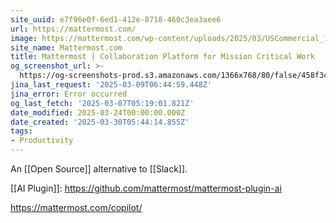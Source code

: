 ```yaml
---
site_uuid: e7f96e0f-6ed1-412e-8718-460c3ea3aee6
url: https://mattermost.com/
image: https://mattermost.com/wp-content/uploads/2025/03/USCommercial_1200x628_V2.png
site_name: Mattermost.com
title: Mattermost | Collaboration Platform for Mission Critical Work
og_screenshot_url: >-
  https://og-screenshots-prod.s3.amazonaws.com/1366x768/80/false/458f3c54b00e63ea7395c90e36211f1cfd4a8a0b05a0fd86a7f073e9d3fb818b.jpeg
jina_last_request: '2025-03-09T06:44:59.448Z'
jina_error: Error occurred
og_last_fetch: '2025-03-07T05:19:01.821Z'
date_modified: 2025-03-24T00:00:00.000Z
date_created: '2025-03-30T05:44:14.855Z'
tags:
- Productivity
---
```












An [[Open Source]] alternative to [[Slack]].

[[AI Plugin]]: https://github.com/mattermost/mattermost-plugin-ai

https://mattermost.com/copilot/
